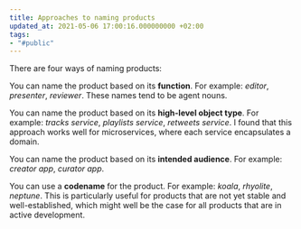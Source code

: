 ```yaml
---
title: Approaches to naming products
updated_at: 2021-05-06 17:00:16.000000000 +02:00
tags:
- "#public"
---
```



There are four ways of naming products:

You can name the product based on its **function**. For example: _editor_, _presenter_, _reviewer_. These names tend to be agent nouns.

You can name the product based on its **high-level object type**. For example: _tracks service_, _playlists service_, _retweets service_. I found that this approach works well for microservices, where each service encapsulates a domain.

You can name the product based on its **intended audience**. For example: _creator app_, _curator app_.

You can use a **codename** for the product. For example: _koala_, _rhyolite_, _neptune_. This is particularly useful for products that are not yet stable and well-established, which might well be the case for all products that are in active development.